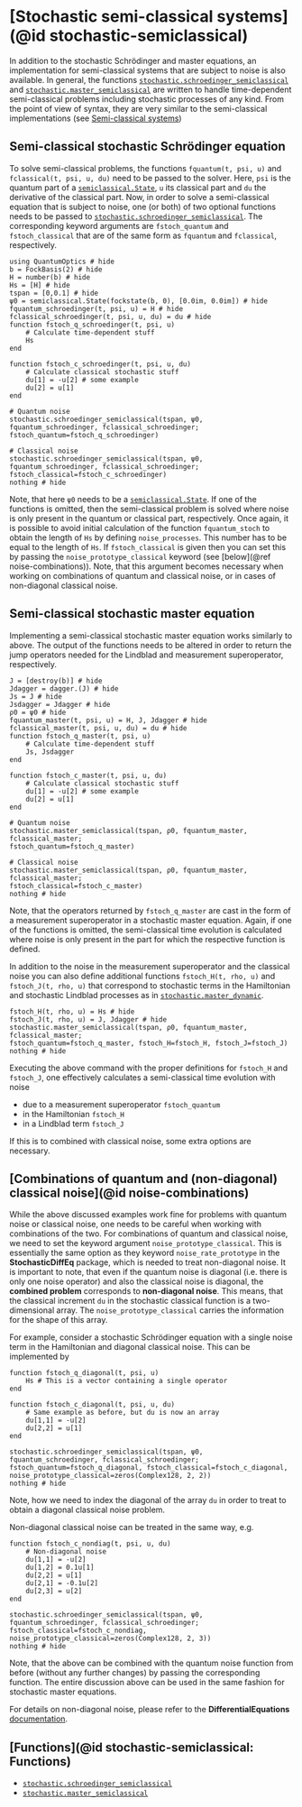 # [Stochastic semi-classical systems](@id stochastic-semiclassical)

In addition to the stochastic Schrödinger and master equations, an implementation for semi-classical systems that are subject to noise is also available. In general, the functions [`stochastic.schroedinger_semiclassical`](@ref) and [`stochastic.master_semiclassical`](@ref) are written to handle time-dependent semi-classical problems including stochastic processes of any kind. From the point of view of syntax, they are very similar to the semi-classical implementations (see [Semi-classical systems](@ref))

## Semi-classical stochastic Schrödinger equation

To solve semi-classical problems, the functions `fquantum(t, psi, u)` and `fclassical(t, psi, u, du)` need to be passed to the solver. Here, `psi` is the quantum part of a [`semiclassical.State`](@ref), `u` its classical part and `du` the derivative of the classical part. Now, in order to solve a semi-classical equation that is subject to noise, one (or both) of two optional functions needs to be passed to [`stochastic.schroedinger_semiclassical`](@ref). The corresponding keyword arguments are `fstoch_quantum` and `fstoch_classical` that are of the same form as `fquantum` and `fclassical`, respectively.

```@example stochastic-semiclassical
using QuantumOptics # hide
b = FockBasis(2) # hide
H = number(b) # hide
Hs = [H] # hide
tspan = [0,0.1] # hide
ψ0 = semiclassical.State(fockstate(b, 0), [0.0im, 0.0im]) # hide
fquantum_schroedinger(t, psi, u) = H # hide
fclassical_schroedinger(t, psi, u, du) = du # hide
function fstoch_q_schroedinger(t, psi, u)
    # Calculate time-dependent stuff
    Hs
end

function fstoch_c_schroedinger(t, psi, u, du)
    # Calculate classical stochastic stuff
    du[1] = -u[2] # some example
    du[2] = u[1]
end

# Quantum noise
stochastic.schroedinger_semiclassical(tspan, ψ0, fquantum_schroedinger, fclassical_schroedinger;
fstoch_quantum=fstoch_q_schroedinger)

# Classical noise
stochastic.schroedinger_semiclassical(tspan, ψ0, fquantum_schroedinger, fclassical_schroedinger;
fstoch_classical=fstoch_c_schroedinger)
nothing # hide
```

Note, that here `ψ0` needs to be a [`semiclassical.State`](@ref). If one of the functions is omitted, then the semi-classical problem is solved where noise is only present in the quantum or classical part, respectively. Once again, it is possible to avoid initial calculation of the function `fquantum_stoch` to obtain the length of `Hs` by defining `noise_processes`. This number has to be equal to the length of `Hs`. If `fstoch_classical` is given then you can set this by passing the `noise_prototype_classical` keyword (see [below](@ref noise-combinations)). Note, that this argument becomes necessary when working on combinations of quantum and classical noise, or in cases of non-diagonal classical noise.

## Semi-classical stochastic master equation

Implementing a semi-classical stochastic master equation works similarly to above. The output of the functions needs to be altered in order to return the jump operators needed for the Lindblad and measurement superoperator, respectively.

```@example stochastic-semiclassical
J = [destroy(b)] # hide
Jdagger = dagger.(J) # hide
Js = J # hide
Jsdagger = Jdagger # hide
ρ0 = ψ0 # hide
fquantum_master(t, psi, u) = H, J, Jdagger # hide
fclassical_master(t, psi, u, du) = du # hide
function fstoch_q_master(t, psi, u)
    # Calculate time-dependent stuff
    Js, Jsdagger
end

function fstoch_c_master(t, psi, u, du)
    # Calculate classical stochastic stuff
    du[1] = -u[2] # some example
    du[2] = u[1]
end

# Quantum noise
stochastic.master_semiclassical(tspan, ρ0, fquantum_master, fclassical_master;
fstoch_quantum=fstoch_q_master)

# Classical noise
stochastic.master_semiclassical(tspan, ρ0, fquantum_master, fclassical_master;
fstoch_classical=fstoch_c_master)
nothing # hide
```

Note, that the operators returned by `fstoch_q_master` are cast in the form of a measurement superoperator in a stochastic master equation. Again, if one of the functions is omitted, the semi-classical time evolution is calculated where noise is only present in the part for which the respective function is defined.

In addition to the noise in the measurement superoperator and the classical noise you can also define additional functions `fstoch_H(t, rho, u)` and `fstoch_J(t, rho, u)` that correspond to stochastic terms in the Hamiltonian and stochastic Lindblad processes as in [`stochastic.master_dynamic`](@ref).

```@example stochastic-semiclassical
fstoch_H(t, rho, u) = Hs # hide
fstoch_J(t, rho, u) = J, Jdagger # hide
stochastic.master_semiclassical(tspan, ρ0, fquantum_master, fclassical_master;
fstoch_quantum=fstoch_q_master, fstoch_H=fstoch_H, fstoch_J=fstoch_J)
nothing # hide
```

Executing the above command with the proper definitions for `fstoch_H` and `fstoch_J`, one effectively calculates a semi-classical time evolution with noise

- due to a measurement superoperator `fstoch_quantum`
- in the Hamiltonian `fstoch_H`
- in a Lindblad term `fstoch_J`

If this is to combined with classical noise, some extra options are necessary.

## [Combinations of quantum and (non-diagonal) classical noise](@id noise-combinations)

While the above discussed examples work fine for problems with quantum noise or classical noise, one needs to be careful when working with combinations of the two. For combinations of quantum and classical noise, we need to set the keyword argument `noise_prototype_classical`. This is essentially the same option as they keyword `noise_rate_prototype` in the **StochasticDiffEq** package, which is needed to treat non-diagonal noise. It is important to note, that even if the quantum noise is diagonal (i.e. there is only one noise operator) and also the classical noise is diagonal, the **combined problem** corresponds to **non-diagonal noise**. This means, that the classical increment `du` in the stochastic classical function is a two-dimensional array. The `noise_prototype_classical` carries the information for the shape of this array.

For example, consider a stochastic Schrödinger equation with a single noise term in the Hamiltonian and diagonal classical noise. This can be implemented by

```@example stochastic-semiclassical
function fstoch_q_diagonal(t, psi, u)
    Hs # This is a vector containing a single operator
end

function fstoch_c_diagonal(t, psi, u, du)
    # Same example as before, but du is now an array
    du[1,1] = -u[2]
    du[2,2] = u[1]
end

stochastic.schroedinger_semiclassical(tspan, ψ0, fquantum_schroedinger, fclassical_schroedinger;
fstoch_quantum=fstoch_q_diagonal, fstoch_classical=fstoch_c_diagonal,
noise_prototype_classical=zeros(Complex128, 2, 2))
nothing # hide
```

Note, how we need to index the diagonal of the array `du` in order to treat to obtain a diagonal classical noise problem.

Non-diagonal classical noise can be treated in the same way, e.g.

```@example stochastic-semiclassical
function fstoch_c_nondiag(t, psi, u, du)
    # Non-diagonal noise
    du[1,1] = -u[2]
    du[1,2] = 0.1u[1]
    du[2,2] = u[1]
    du[2,1] = -0.1u[2]
    du[2,3] = u[2]
end

stochastic.schroedinger_semiclassical(tspan, ψ0, fquantum_schroedinger, fclassical_schroedinger;
fstoch_classical=fstoch_c_nondiag, noise_prototype_classical=zeros(Complex128, 2, 3))
nothing # hide
```

Note, that the above can be combined with the quantum noise function from before (without any further changes) by passing the corresponding function. The entire discussion above can be used in the same fashion for stochastic master equations.

For details on non-diagonal noise, please refer to the **DifferentialEquations** [documentation](http://docs.juliadiffeq.org/stable/).


## [Functions](@id stochastic-semiclassical: Functions)

* [`stochastic.schroedinger_semiclassical`](@ref)
* [`stochastic.master_semiclassical`](@ref)
